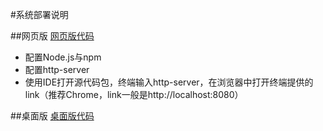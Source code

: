 #系统部署说明

##网页版
[网页版代码](./timeline-frontend)
- 配置Node.js与npm
- 配置http-server
- 使用IDE打开源代码包，终端输入http-server，在浏览器中打开终端提供的link（推荐Chrome，link一般是http://localhost:8080）

##桌面版
[桌面版代码](./electron-timeline)
